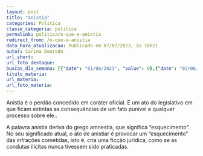 ```yaml
---
layout: post
title: "anistia"
categories: Politica
classe_categoria: politica
permalink: politica/o-que-e-anistia
redirect_from: /o-que-e-anistia
data_hora_atualizacao: Publicado em 07/07/2023, às 18h21
autor: Carina Dourado
url_short: 
url_foto_destaque: 
buscas_dia_semana: [{"date": "01/06/2023", "value": 0},{"date": "02/06/2023", "value": 0},{"date": "03/06/2023", "value": 0},{"date": "04/06/2023", "value": 5},{"date": "05/06/2023", "value": 20},{"date": "06/06/2023", "value": 30},{"date": "07/06/2023", "value": 15}]
titulo_materia: 
url_materia: 
url_foto_materia: 
---
```

Anistia é o perdão concedido em caráter oficial. É um ato do legislativo em que ficam extintas as consequências de um fato punível e qualquer processo sobre ele..

A palavra anistia deriva do grego amnestía, que significa “esquecimento". No seu significado atual, o ato de anistiar é provocar um “esquecimento” das infrações cometidas, isto é, cria uma ficção jurídica, como se as condutas ilícitas nunca tivessem sido praticadas.

